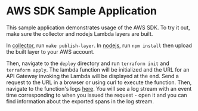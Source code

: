 # AWS SDK Sample Application

This sample application demonstrates usage of the AWS SDK. To try it out, make sure the collector and nodejs Lambda
layers are built.

In [collector](../../../collector), run `make publish-layer`.
In [nodejs](../../), run `npm install` then upload the built layer to your AWS account.

Then, navigate to the `deploy` directory and run `terraform init` and `terraform apply`. The lambda function will be initialized and the URL for an API Gateway invoking the Lambda
will be displayed at the end. Send a request to the URL in a browser or using curl to execute the function. Then,
navigate to the function's logs [here](https://console.aws.amazon.com/cloudwatch/home?region=us-east-1#logStream:group=%252Faws%252Flambda%252Fhello-nodejs).
You will see a log stream with an event time corresponding to when you issued the request - open it and you can find
information about the exported spans in the log stream.
